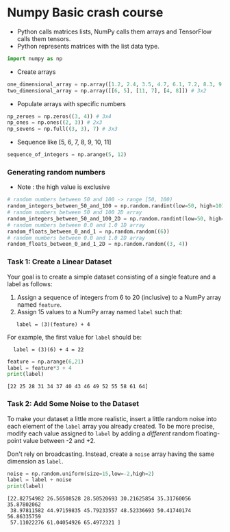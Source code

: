 # Numpy Basic crash course
* Python calls matrices lists, NumPy calls them arrays and TensorFlow calls them tensors. 
* Python represents matrices with the list data type.




```python
import numpy as np
```

* Create arrays


```python
one_dimensional_array = np.array([1.2, 2.4, 3.5, 4.7, 6.1, 7.2, 8.3, 9.5])
two_dimensional_array = np.array([[6, 5], [11, 7], [4, 8]]) # 3x2
```

* Populate arrays with specific numbers


```python
np_zeroes = np.zeros((3, 4)) # 3x4
np_ones = np.ones((2, 3)) # 2x3
np_sevens = np.full((3, 3), 7) # 3x3
```

* Sequence like [5, 6, 7, 8, 9, 10, 11]


```python
sequence_of_integers = np.arange(5, 12)
```

### Generating random numbers
* Note : the high value is exclusive


```python
# random numbers between 50 and 100 -> range [50, 100)
random_integers_between_50_and_100 = np.random.randint(low=50, high=101, size=(6,))
# random numbers between 50 and 100 2D array
random_integers_between_50_and_100_2D = np.random.randint(low=50, high=101, size=(3, 4))
# random numbers between 0.0 and 1.0 1D array
random_floats_between_0_and_1 = np.random.random((6))
# random numbers between 0.0 and 1.0 2D array
random_floats_between_0_and_1_2D = np.random.random((3, 4))
```

### Task 1: Create a Linear Dataset

Your goal is to create a simple dataset consisting of a single feature and a label as follows:

1. Assign a sequence of integers from 6 to 20 (inclusive) to a NumPy array named `feature`.
2. Assign 15 values to a NumPy array named `label` such that:

```
   label = (3)(feature) + 4
```
For example, the first value for `label` should be:

```
  label = (3)(6) + 4 = 22
 ```


```python
feature = np.arange(6,21)
label = feature*3 + 4
print(label)
```

    [22 25 28 31 34 37 40 43 46 49 52 55 58 61 64]


### Task 2: Add Some Noise to the Dataset

To make your dataset a little more realistic, insert a little random noise into each element of the `label` array you already created. To be more precise, modify each value assigned to `label` by adding a *different* random floating-point value between -2 and +2. 

Don't rely on broadcasting. Instead, create a `noise` array having the same dimension as `label`.


```python
noise = np.random.uniform(size=15,low=-2,high=2)
label = label + noise
print(label)
```

    [22.82754982 26.56508528 28.50520693 30.21625854 35.31760056 35.87802062
     38.97811582 44.97159835 45.79233557 48.52336693 50.41740174 56.86335759
     57.11022276 61.04054926 65.4972321 ]

